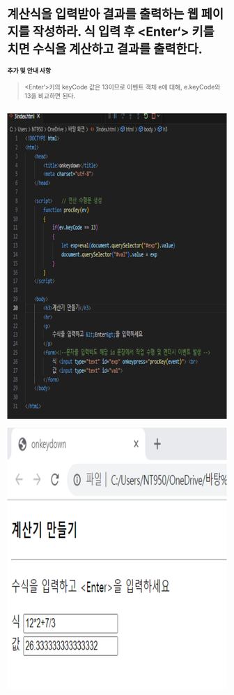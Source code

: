 # 계산식을 입력받아 결과를 출력하는 웹 페이지를 작성하라. 식 입력 후 &lt;Enter‘&gt; 키를 치면 수식을 계산하고 결과를 출력한다.

 #### 추가 및 안내 사항

>  &lt;Enter‘&gt;키의 keyCode 값은 13이므로 이벤트 객체 e에 대해, e.keyCode와 13을 비교하면 된다.


<br><img src="1.png" width="1000" height="700" title="px(픽셀) 크기 설정" alt="1번 이미지"></img><br/>
<br><img src="2.png" width="1000" height="600" title="px(픽셀) 크기 설정" alt="1번 이미지"></img><br/>
